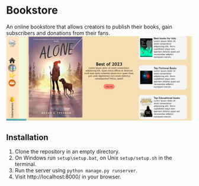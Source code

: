 # Bookstore

An online bookstore that allows creators to publish their books, gain subscribers and donations from their fans.
![Webpage](./static/img/book_shop.png)

## Installation
1. Clone the repository in an empty directory.
2. On Windows run ```setup\setup.bat```, on Unix ```setup/setup.sh``` in the terminal.
3. Run the server using ```python manage.py runserver```.
4. Visit http://localhost:8000/ in your browser.